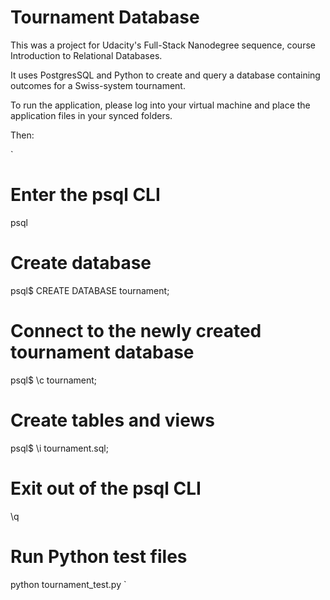 # Tournament Database

This was a project for Udacity's Full-Stack Nanodegree sequence, course Introduction to Relational Databases.

It uses PostgresSQL and Python to create and query a database containing outcomes for a Swiss-system tournament. 

To run the application, please log into your virtual machine and place the application files in your synced folders.

Then:

`
# Enter the psql CLI
psql

# Create database
psql$ CREATE DATABASE tournament;

# Connect to the newly created tournament database
psql$ \c tournament;

# Create tables and views
psql$ \i tournament.sql;

# Exit out of the psql CLI
\q

# Run Python test files
python tournament_test.py 
`